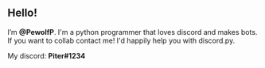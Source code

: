 
## Hello!
I’m **@PewolfP**. I'm a python programmer that loves discord and makes bots.
If you want to collab contact me! I'd happily help you with discord.py. 

My discord: **Piter#1234**


<!---
PewolfP/PewolfP is a ✨ special ✨ repository because its `README.md` (this file) appears on your GitHub profile.
You can click the Preview link to take a look at your changes.
--->
